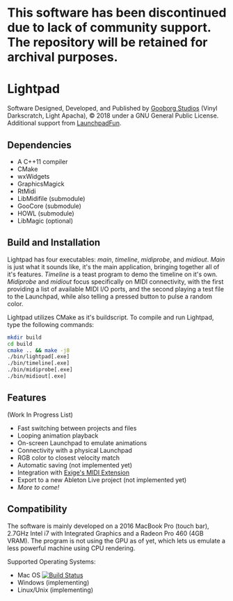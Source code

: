 # This software has been discontinued due to lack of community support.  The repository will be retained for archival purposes.

# Lightpad
Software Designed, Developed, and Published by [Gooborg Studios](http://www.gooborg.com) (Vinyl Darkscratch, Light Apacha), © 2018 under a GNU General Public License.
Additional support from [LaunchpadFun](http://www.launchpadfun.com/en/).

## Dependencies
- A C++11 compiler
- CMake
- wxWidgets
- GraphicsMagick
- RtMidi
- LibMidifile (submodule)
- GooCore (submodule)
- HOWL (submodule)
- LibMagic (optional)

## Build and Installation
Lightpad has four executables: _main_, _timeline_, _midiprobe_, and _midiout_.  _Main_ is just what it sounds like, it's the main application, bringing together all of it's features.  _Timeline_ is a teast program to demo the timeline on it's own.  _Midiprobe_ and _midiout_ focus specifically on MIDI connectivity, with the first providing a list of available MIDI I/O ports, and the second playing a test file to the Launchpad, while also telling a pressed button to pulse a random color.

Lightpad utilizes CMake as it's buildscript.  To compile and run Lightpad, type the following commands:

```bash
mkdir build
cd build
cmake .. && make -j8
./bin/lightpad[.exe]
./bin/timeline[.exe]
./bin/midiprobe[.exe]
./bin/midiout[.exe]
```

## Features
(Work In Progress List)

- Fast switching between projects and files
- Looping animation playback
- On-screen Launchpad to emulate animations
- Connectivity with a physical Launchpad
- RGB color to closest velocity match
- Automatic saving (not implemented yet)
- Integration with [Exige's MIDI Extension](http://forum.launchpad-pro.com/viewtopic.php?pid=35098)
- Export to a new Ableton Live project (not implemented yet)
- *More to come!*

## Compatibility
The software is mainly developed on a 2016 MacBook Pro (touch bar), 2.7GHz Intel i7 with Integrated Graphics and a Radeon Pro 460 (4GB VRAM).  The program is not using the GPU as of yet, which lets us emulate a less powerful machine using CPU rendering.

Supported Operating Systems:

* Mac OS [![Build Status](https://travis-ci.org/GooborgStudios/lightpad.svg?branch=master)](https://travis-ci.org/GooborgStudios/lightpad)
* Windows (implementing)
* Linux/Unix (implementing)
